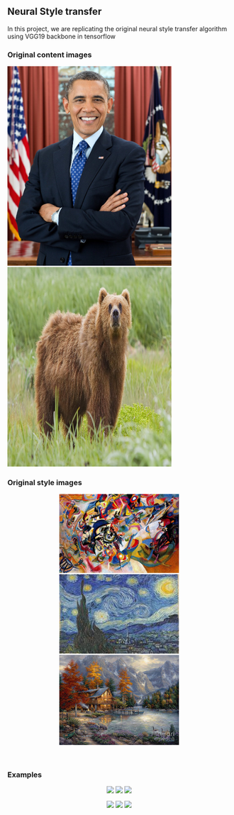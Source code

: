 ## Neural Style transfer
In this project, we are replicating the original neural style transfer algorithm using VGG19 backbone in tensorflow


### Original content images
<p align="left">
<img src="sample_data/content_pictures/content1.jpg" height="450px" width="370px">
<img src="sample_data/content_pictures/content3.jpg" height="450px" width="370px">
<p>

### Original style images
<p align="center">
<img src="sample_data/style_pictures/style1.jpg" width="270px">
<img src="sample_data/style_pictures/style2.jpg" width="270px">
<img src="sample_data/style_pictures/style3.jpg" width="270px">
<p><br>

### Examples
<p align="center">
<img src="gifs/gif_0_0.gif" width="270px">
<img src="gifs/gif_0_1.gif" width="270px">
<img src="gifs/gif_0_2.gif" width="270px">
<p>
<p align="center">
<img src="gifs/gif_2_0.gif" width="270px">
<img src="gifs/gif_2_1.gif" width="270px">
<img src="gifs/gif_2_2.gif" width="270px">
<p>